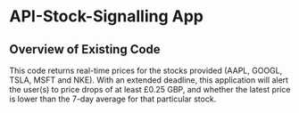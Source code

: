 # API-Stock-Signalling App

## Overview of Existing Code
This code returns real-time prices for the stocks provided (AAPL, GOOGL, TSLA, MSFT and NKE). With an extended deadline, this application will alert the user(s) to price drops of at least £0.25 GBP, and whether the latest price is lower than the 7-day average for that particular stock.
